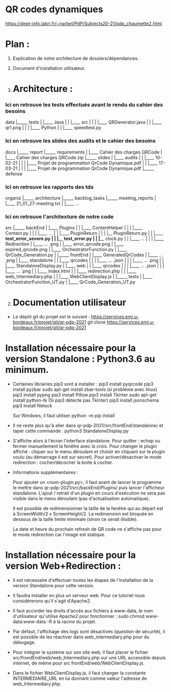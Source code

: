 #  QR codes dynamiques 
https://dept-info.labri.fr/~narbel/PdP/Subjects20-21/pdp_chaumette2.html


# Plan :
1. Explication de notre architecture de dossiers/dépendances.
2. Document d'installation utilisateur.


1. # Architecture :

### Ici on retrouve les tests effectués avant le rendu du cahier des besoins ###
data
|_____    tests
|        |____ Java
|        |       |____ src
|        |       |        |____ QRGenerator.java
|        |       |____ qr1.png
|        |
|        |____ Python
|        |       |____ speedtest.py

### Ici on retrouve les slides des audits et le cahier des besoins ###
docs
|_____    report
|_____    requirements
|        |____ Cahier des charges QRCode
|        |____ Cahier des charges QRCode.zip
|_____    slides
|        |____ audits
|        |       |____ 10-02-21
|        |       |        |____ Projet de programmation QrCode Dynamique.pdf
|        |       |____ 17-03-21
|        |       |        |____ Projet de programmation QrCode Dynamique.pdf
|_____    defense

### Ici on retrouve les rapports des tds ###
organiz
|_____    architecture
|_____    backlog_tasks
|_____    meeting_reports
|        |____ 21_01_27-meeting.txt
|        |____ ...

### Ici on retrouve l'architexture de notre code ###
src
|_____    backEnd
|        |____ Plugins
|        |       |____ ContentHelper
|        |       |        |____ Contact.py
|        |       |        |____ ...
|        |       |____ PluginReturn 
|        |       |        |__ PluginReturn.py
|        |       |____ __test_error_severe.py
|        |       |____ __test_error.py
|        |       |____ clock.py
|        |       |____ ...
|        |
|        |____ Redirection
|               |____ ... .png
|        |____ error_qrcode.png
|        |____ expired_qrcode.png
|        |____ OrchestratorFunction.py
|        |____ QrCode_Generation.py
|
|_____    frontEnd
|        |____ GeneratedQrCodes
|               |____ ... .png
|        |____ standalone
|        |       |____ qrcodes
|        |       |       |____ ... .json
|        |       |       |____ ... .png
|        |       |____ StandaloneDisplay.py
|        |____ web
|        |       |____ qrcodes
|        |       |       |____ ... .json
|        |       |       |____ ... .png
|        |       |____ index.html
|        |       |____ redirection.php
|        |       |____ web_Intermediary.php
|        |       |____ WebClientDisplay.js
|
|_____   tests
|        |____ OrchestratorFunction_UT.py
|        |____ QrCode_Generation_UT.py



2. # Documentation utilisateur

- Le dépôt git du projet est le suivant :
  https://services.emi.u-bordeaux.fr/projet/git/qr-pdp-2021
  git clone https://services.emi.u-bordeaux.fr/projet/git/qr-pdp-2021

# Installation nécessaire pour la version Standalone : Python3.6 au minimum.

- Certaines librairies pip3 sont à installer :
    pip3 install pyqrcode
    pip3 install pyzbar
    sudo apt-get install zbar-tools (si problème avec linux)
    pip3 install pypng
    pip3 install Pillow
    pip3 install Tkinter
    sudo apt-get install python-tk (Si pip3 détecte pas Tkinter)
    pip3 install jsonschema
    pip3 install filelock
    
    Sur Windows, il faut utiliser python -m pip install <nom du module>

- Il ne reste plus qu'à aller dans qr-pdp-2021/src/frontEnd/standalone/ et taper cette commande : python3 StandaloneDisplay.py

- S'affiche alors à l'écran l'interface standalone.
    Pour quitter : echap ou fermer manuellement la fenêtre avec la croix.
    Pour changer le plugin affiché : cliquer sur le menu déroulant et choisir en cliquant sur le plugin voulu (au démarrage il est sur secret).
    Pour activer/désactiver le mode redirection : cocher/décocher la boite à cocher.

- Informations supplémentaires :

    Pour ajouter un <nom-plugin.py>, il faut avant de lancer le programme le mettre dans qr-pdp-2021/src/backEnd/Plugins/
    puis lancer l'afficheur standalone.
    L'ajout / retrait d'un plugin en cours d'exécution ne sera pas visible dans le menu déroulant (pas d'actualisation automatique).

    Il est possible de redimensionner la taille de la fenêtre qui au départ est à ScreenWidth/2 x ScreenHeight/2.
    La redimension est bloquée en dessous de la taille limite minimale (sinon ce serait illisible).

    La date et heure du prochain refresh de QR code ne s'affiche pas pour le mode redirection car l'image est statique.


# Installation nécessaire pour la version Web+Redirection :

- Il est nécessaire d'effectuer toutes les étapes de l'installation de la version Standalone pour cette version.
- Il faudra installer en plus un serveur web. Pour ce tutoriel nous considérerons qu'il s'agit d'Apache2.
- Il faut accorder les droits d'accès aux fichiers à www-data, le nom d'utilisateur qu'utilise Apache2 pour fonctionner :
  sudo chmod www-data:www-data -R à la racine  du projet.

- Par défaut, l'affichage des logs sont désactivés (question de sécurité), il est possible de les réactiver dans web_intermediary.php pour du débogage.


- Pour intégrer le système sur son site web, il faut placer le fichier src/frondEnd/web/web_Intermediary.php sur une URL accessible depuis internet,
  de même pour  src frontEnd/web/WebClientDisplay.js.

- Dans le fichier WebClientDisplay.js, il faut changer la constante INTERMEDIAIRE_URL en lui donnant comme valeur l'adresse de web_Intermediary.php.